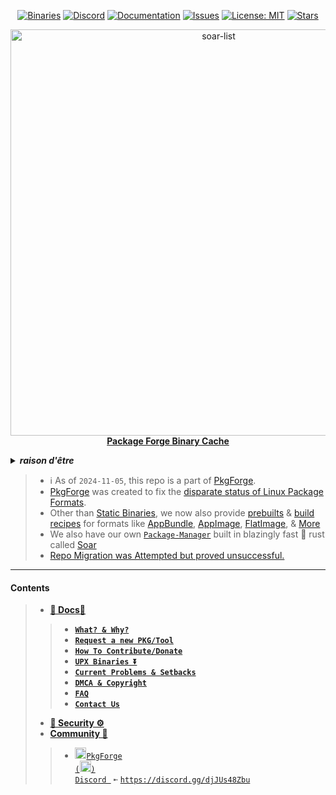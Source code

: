 <div align="center">

[discord-shield]: https://img.shields.io/discord/1313385177703256064?logo=%235865F2&label=Discord
[discord-url]: https://discord.gg/djJUs48Zbu
[stars-shield]: https://img.shields.io/github/stars/Azathothas/Toolpacks.svg
[stars-url]: https://github.com/Azathothas/Toolpacks/stargazers
[issues-shield]: https://img.shields.io/github/issues/Azathothas/Toolpacks.svg
[issues-url]: https://github.com/Azathothas/Toolpacks/issues
[license-shield]: https://img.shields.io/github/license/Azathothas/Toolpacks.svg
[license-url]: https://github.com/Azathothas/Toolpacks/blob/main/LICENSE
[doc-shield]: https://img.shields.io/badge/docs.pkgforge.dev-blue
[doc-url]: https://docs.pkgforge.dev/orgs/pkgforge-core/projects/toolpacks-bincache

<a href="https://github.com/Azathothas/Toolpacks/tree/main/.github/scripts"><img src="https://img.shields.io/badge/Binaries-(2450)+(2521)-blue?labelColor=orange&style=flat&link=https://github.com/Azathothas/Toolpacks/tree/main/.github/scripts" alt="Binaries" /></a>
[![Discord][discord-shield]][discord-url]
[![Documentation][doc-shield]][doc-url]
[![Issues][issues-shield]][issues-url]
[![License: MIT][license-shield]][license-url]
[![Stars][stars-shield]][stars-url]
</div>

<p align="center">
    <!-- <a href="https://github.com/pkgforge/soar">
        <img src="https://github.com/user-attachments/assets/220ce7b3-55b3-496e-b3b8-2556123193a2" width="100">
    </a><br> -->
    <a href="https://github.com/pkgforge/soar">
        <img src="https://bin.pkgforge.dev/list.gif?tmp.h2FyGJRIbc=tmp.p8c0gVAZLj" alt="soar-list" width="650">
    </a><br> 
    <b><strong> <a href="https://docs.pkgforge.dev/orgs/pkgforge-core/projects/toolpacks-bincache">Package Forge Binary Cache</a></code></strong></b>
    <br>
</p>

<!-- Crude Attempt at Humor -->
<details>
  <summary><b><i>raison d'être</i></b></summary>
  <a href="https://www.reddit.com/r/github/comments/1at9br4/i_am_new_to_github_and_i_have_lots_to_say/" target="_blank">
    <img src="https://github.com/user-attachments/assets/c8b22bea-a88d-48f8-b4d2-61284320d87f" alt="Inspiration Image">
  </a>
  <a href="https://github.com/sherlock-project/sherlock/issues/2011" target="_blank">
    <img src="https://github.com/user-attachments/assets/5a08ecaa-a412-4eaf-a9e8-1214455a6368" alt="Inspiration Image">
  </a>    
</details>

> - ℹ️ As of `2024-11-05`, this repo is a part of [PkgForge](https://github.com/pkgforge).
> - [PkgForge](https://github.com/pkgforge) was created to fix the [disparate status of Linux Package Formats](https://www.linux-magazine.com/Online/Features/The-Status-of-Universal-Package-Systems).
> - Other than [Static Binaries](https://github.com/Azathothas/Toolpacks), we now also provide [prebuilts](https://github.com/pkgforge/pkgcache) & [build recipes](https://github.com/pkgforge/soarpkgs) for formats like [AppBundle](https://docs.pkgforge.dev/formats/packages/appbundle), [AppImage](https://docs.pkgforge.dev/formats/packages/appimage), [FlatImage](https://docs.pkgforge.dev/formats/packages/flatimage), & [More](https://docs.pkgforge.dev/formats/packages)<br>
> - We also have our own [`Package-Manager`](https://github.com/pkgforge/soar) built in blazingly fast 🦀 rust called [Soar](https://github.com/pkgforge/soar)
> - [Repo Migration was Attempted but proved unsuccessful.](https://github.com/pkgforge/bincache/issues/1)
---
#### Contents
> - [**📖 Docs📖**](https://docs.pkgforge.dev/orgs/pkgforge-core/projects/toolpacks-bincache)
> > - [**`What? & Why?`**](https://docs.pkgforge.dev/orgs/pkgforge-core/projects/toolpacks-bincache/faq#history-and-lore)
> > - [**`Request a new PKG/Tool`**](https://docs.pkgforge.dev/orgs/pkgforge-core/projects/toolpacks-bincache/package-request)
> > - [**`How To Contribute/Donate`**](https://docs.pkgforge.dev/orgs/pkgforge-core/projects/toolpacks-bincache/contribution)
> > - [**`UPX Binaries ⏬`**](https://docs.pkgforge.dev/orgs/pkgforge-core/projects/toolpacks-bincache/faq#upx)
> > - [**`Current Problems & Setbacks`**](https://github.com/Azathothas/Toolpacks/issues?q=is%3Aissue+is%3Aopen+label%3AInfra)
> > - [**`DMCA & Copyright`**](https://docs.pkgforge.dev/orgs/pkgforge-core/projects/toolpacks-bincache/dmca-or-copyright-cease-and-desist)
> > - [**`FAQ`**](https://docs.pkgforge.dev/orgs/pkgforge-core/projects/toolpacks-bincache/faq)
> > - [**`Contact Us`**](https://docs.pkgforge.dev/contact/chat)
> - [**🚧 Security ⚙️**](https://docs.pkgforge.dev/repositories/pkgforge-edge/security)
> - [**Community 💬**](https://docs.pkgforge.dev/contact/chat)
> > - <a href="https://discord.gg/djJUs48Zbu"><img src="https://github.com/user-attachments/assets/5a336d72-6342-4ca5-87a4-aa8a35277e2f" width="18" height="18"><code>PkgForge (<img src="https://github.com/user-attachments/assets/a08a20e6-1795-4ee6-87e6-12a8ab2a7da6" width="18" height="18">) Discord </code></a> `➼` [`https://discord.gg/djJUs48Zbu`](https://discord.gg/djJUs48Zbu)
